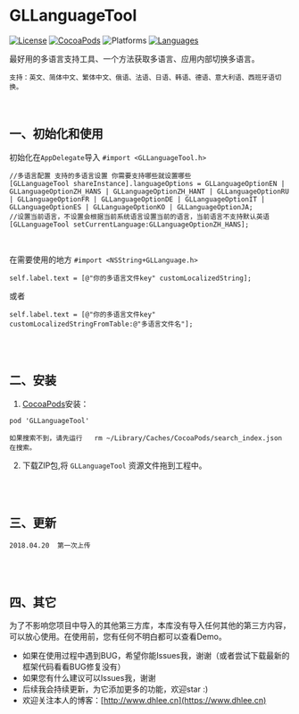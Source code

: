 # GLLanguageTool

[![License](https://img.shields.io/badge/license-MIT-brightgreen.svg)](https://github.com//Gavin-ldh/GLScanner/master/License)
[![CocoaPods](https://img.shields.io/badge/pod-v1.0.3-28B9FE.svg)](http://cocoapods.org/pods/GLScanner)
![Platforms](https://img.shields.io/badge/platforms-iOS-orange.svg)
[![Languages](https://img.shields.io/badge/language-objc-FF69B4.svg?style=plastic)](#)

最好用的多语言支持工具、一个方法获取多语言、应用内部切换多语言。
```
支持：英文、简体中文、繁体中文、俄语、法语、日语、韩语、德语、意大利语、西班牙语切换。
```

<br>

## 一、初始化和使用
初始化在`AppDelegate`导入 `#import <GLLanguageTool.h>`
```
//多语言配置 支持的多语言设置 你需要支持哪些就设置哪些
[GLLanguageTool shareInstance].languageOptions = GLLanguageOptionEN | GLLanguageOptionZH_HANS | GLLanguageOptionZH_HANT | GLLanguageOptionRU | GLLanguageOptionFR | GLLanguageOptionDE | GLLanguageOptionIT | GLLanguageOptionES | GLLanguageOptionKO | GLLanguageOptionJA;
//设置当前语言，不设置会根据当前系统语言设置当前的语言，当前语言不支持默认英语
[GLLanguageTool setCurrentLanguage:GLLanguageOptionZH_HANS];
```

<br>

在需要使用的地方 `#import <NSString+GLLanguage.h>`

```
self.label.text = [@"你的多语言文件key" customLocalizedString];
```
或者
```
self.label.text = [@"你的多语言文件key" customLocalizedStringFromTable:@"多语言文件名"];
```

<br>
<br>

## 二、安装
1. [CocoaPods](https://cocoapods.org/)安装：
```
pod 'GLLanguageTool'

如果搜索不到，请先运行   rm ~/Library/Caches/CocoaPods/search_index.json  在搜索。

```

2. 下载ZIP包,将 `GLLanguageTool` 资源文件拖到工程中。
<br>
<br>

## 三、更新
```
2018.04.20  第一次上传
```

<br>
<br>

## 四、其它
为了不影响您项目中导入的其他第三方库，本库没有导入任何其他的第三方内容，可以放心使用。在使用前，您有任何不明白都可以查看Demo。
* 如果在使用过程中遇到BUG，希望你能Issues我，谢谢（或者尝试下载最新的框架代码看看BUG修复没有）
* 如果您有什么建议可以Issues我，谢谢
* 后续我会持续更新，为它添加更多的功能，欢迎star :)
* 欢迎关注本人的博客：[http://www.dhlee.cn](https://www.dhlee.cn)
